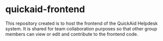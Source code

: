 # quickaid-frontend
This repository created is to host the frontend of the QuickAid Helpdesk system. It is shared for team collaboration purposes so that other group members can view or edit and contribute to the frontend code. 
